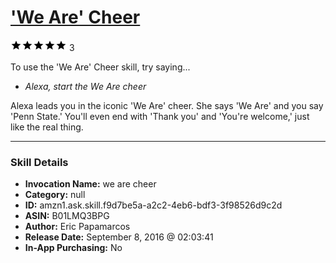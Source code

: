 # ['We Are' Cheer](http://alexa.amazon.com/#skills/amzn1.ask.skill.f9d7be5a-a2c2-4eb6-bdf3-3f98526d9c2d)
![5 stars](../../images/ic_star_black_18dp_1x.png)![5 stars](../../images/ic_star_black_18dp_1x.png)![5 stars](../../images/ic_star_black_18dp_1x.png)![5 stars](../../images/ic_star_black_18dp_1x.png)![5 stars](../../images/ic_star_black_18dp_1x.png) 3

To use the 'We Are' Cheer skill, try saying...

* *Alexa, start the We Are cheer*

Alexa leads you in the iconic 'We Are' cheer. She says 'We Are' and you say 'Penn State.' You'll even end with 'Thank you' and 'You're welcome,' just like the real thing.

***

### Skill Details

* **Invocation Name:** we are cheer
* **Category:** null
* **ID:** amzn1.ask.skill.f9d7be5a-a2c2-4eb6-bdf3-3f98526d9c2d
* **ASIN:** B01LMQ3BPG
* **Author:** Eric Papamarcos
* **Release Date:** September 8, 2016 @ 02:03:41
* **In-App Purchasing:** No
